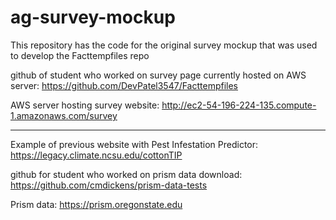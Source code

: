 # ag-survey-mockup
This repository has the code for the original survey mockup that was used to develop the Facttempfiles repo

github of student who worked on survey page currently hosted on AWS server: https://github.com/DevPatel3547/Facttempfiles


AWS server hosting survey website: http://ec2-54-196-224-135.compute-1.amazonaws.com/survey

---
Example of previous website with Pest Infestation Predictor: https://legacy.climate.ncsu.edu/cottonTIP


github for student who worked on prism data download: https://github.com/cmdickens/prism-data-tests

Prism data: https://prism.oregonstate.edu

